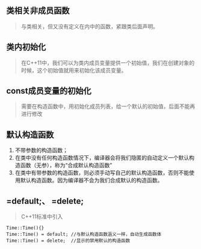 ## 类相关非成员函数

> 与类相关，但又没有定义在内中的函数，紧跟类后面声明。

## 类内初始化

>在C++11中，我们可以为类内成员变量提供一个初始值，我们在创建对象的时候，这个初始值就用来初始化该成员变量。

## const成员变量的初始化

>需要在构造函数中，用初始化成员列表，给一个默认的初始值，后面不能再进行修改

## 默认构造函数

1. 不带参数的构造函数；
2. 在类中没有任何构造函数情况下，编译器会将我们隐匿的自动定义一个默认构造函数（无参），称为“合成默认构造函数”
3. 在类中有带参数的构造函数，则必须手动写自己的默认构造函数，否则不能使用默认构造函数。因为编译器不会为我们合成默认的构造函数。

## =default;、 =delete;
> C++11标准中引入
```
Time::Time(){}
Time::Time() = default; //与默认构造函数涵义一样，自动生成函数体
Time::Time() = delete;  //显示的禁用默认的构造函数
```